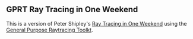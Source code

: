 
GPRT Ray Tracing in One Weekend
-------------------------------

This is a version of Peter Shipley's [Ray Tracing in One
Weekend](https://raytracing.github.io/books/RayTracingInOneWeekend.html#overview)
using the [General Purpose Raytracing
Toolkt](https://github.com/gprt-org/GPRT/).